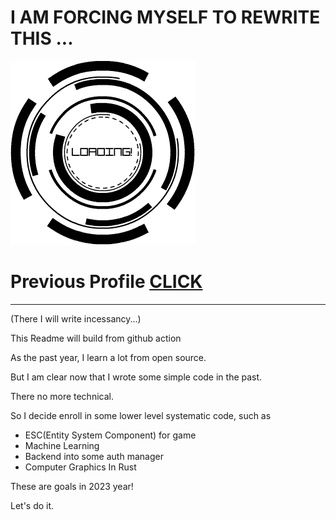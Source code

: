 # I AM FORCING MYSELF TO REWRITE THIS ...

![](./updatess.gif)

# Previous Profile [CLICK](./README-2022.md)

--- 

(There I will write incessancy...)


This Readme will build from github action

As the past year, I learn a lot from open source.

But I am clear now that I wrote some simple code in the past.

There no more technical.

So I decide enroll in some lower level systematic code, such as
- ESC(Entity System Component) for game
- Machine Learning
- Backend into some auth manager
- Computer Graphics In Rust

These are goals in 2023 year!

Let's do it.

